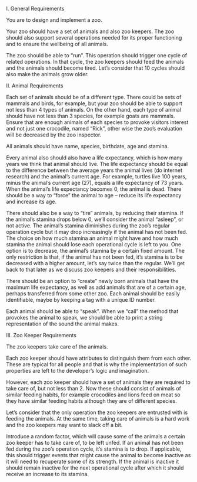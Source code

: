 I. General Requirements


You are to design and implement a zoo.

Your zoo should have a set of animals and also zoo keepers. The zoo should also support several operations needed for its proper functioning and to ensure the wellbeing of all animals.

The zoo should be able to “run”. This operation should trigger one cycle of related operations. In that cycle, the zoo keepers should feed the animals and the animals should become tired. Let’s consider that 10 cycles should also make the animals grow older.


II. Animal Requirements


Each set of animals should be of a different type. There could be sets of mammals and birds, for example, but your zoo should be able to support not less than 4 types of animals. On the other hand, each type of animal should have not less than 3 species, for example goats are mammals. Ensure that are enough animals of each species to provoke visitors interest and not just one crocodile, named “Rick”, other wise the zoo’s evaluation will be decreased by the zoo inspector.

All animals should have name, species, birthdate, age and stamina.

Every animal also should also have a life expectancy, which is how many years we think that animal should live. The life expectancy should be equal to the difference between the average years the animal lives (do internet research) and the animal’s current age. For example, turtles live 100 years, minus the animal’s current age (27), equals a life expectancy of 73 years. When the animal’s life expectancy becomes 0, the animal is dead. There should be a way to “force” the animal to age – reduce its life expectancy and increase its age.

There should also be a way to “tire” animals, by reducing their stamina. If the animal’s stamina drops below 0, we’ll consider the animal “asleep”, or not active. The animal’s stamina diminishes during the zoo’s regular operation cycle but it may drop increasingly if the animal has not been fed. The choice on how much stamina an animal might have and how much stamina the animal should lose each operational cycle is left to you. One option is to decrease, the animal’s stamina by a certain fixed amount. The only restriction is that, if the animal has not been fed, it’s stamina is to be decreased with a higher amount, let’s say twice than the regular. We’ll get back to that later as we discuss zoo keepers and their responsibilities.

There should be an option to “create” newly born animals that have the maximum life expectancy, as well as add animals that are of a certain age, perhaps transferred from some other zoo. Each animal should be easily identifiable, maybe by keeping a tag with a unique ID number.

Each animal should be able to “speak”. When we “call” the method that provokes the animal to speak, we should be able to print a string representation of the sound the animal makes.


III. Zoo Keeper Requirements


The zoo keepers take care of the animals.

Each zoo keeper should have attributes to distinguish them from each other. These are typical for all people and that is why the implementation of such properties are left to the developer’s logic and imagination.

However, each zoo keeper should have a set of animals they are required to take care of, but not less than 2. Now these should consist of animals of similar feeding habits, for example crocodiles and lions feed on meat so they have similar feeding habits although they are of different species.

Let’s consider that the only operation the zoo keepers are entrusted with is feeding the animals. At the same time, taking care of animals is a hard work and the zoo keepers may want to slack off a bit.

Introduce a random factor, which will cause some of the animals a certain zoo keeper has to take care of, to be left unfed. If an animal has not been fed during the zoo’s operation cycle, it’s stamina is to drop. If applicable, this should trigger events that might cause the animal to become inactive as it will need to recuperate some of its strength. If the animal is inactive it should remain inactive for the next operational cycle after which it should receive an increase to its stamina.
